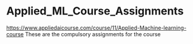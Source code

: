 # Applied_ML_Course_Assignments
https://www.appliedaicourse.com/course/11/Applied-Machine-learning-course
These are the compulsory assignments for the course
